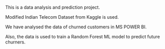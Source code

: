This is  a data analysis and prediction project.

Modified Indian Telecom Dataset from Kaggle is used.

We have analysed the data of churned customers in MS POWER BI.


Also, the data is used to train a Random Forest ML model to predict future churners.
